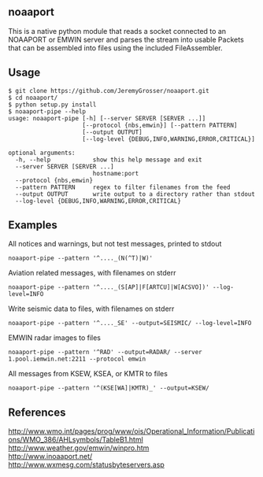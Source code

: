 noaaport
--------
This is a native python module that reads a socket connected to an
NOAAPORT or EMWIN server and parses the stream into usable Packets
that can be assembled into files using the included FileAssembler.

Usage
-----
```
$ git clone https://github.com/JeremyGrosser/noaaport.git
$ cd noaaport/
$ python setup.py install
$ noaaport-pipe --help
usage: noaaport-pipe [-h] [--server SERVER [SERVER ...]]
                     [--protocol {nbs,emwin}] [--pattern PATTERN]
                     [--output OUTPUT]
                     [--log-level {DEBUG,INFO,WARNING,ERROR,CRITICAL}]

optional arguments:
  -h, --help            show this help message and exit
  --server SERVER [SERVER ...]
                        hostname:port
  --protocol {nbs,emwin}
  --pattern PATTERN     regex to filter filenames from the feed
  --output OUTPUT       write output to a directory rather than stdout
  --log-level {DEBUG,INFO,WARNING,ERROR,CRITICAL}
```

Examples
--------
All notices and warnings, but not test messages, printed to stdout
```
noaaport-pipe --pattern '^...._(N(^T)|W)'
```

Aviation related messages, with filenames on stderr
```
noaaport-pipe --pattern '^...._(S[AP]|F[ARTCU]|W[ACSVO])' --log-level=INFO
```

Write seismic data to files, with filenames on stderr
```
noaaport-pipe --pattern '^...._SE' --output=SEISMIC/ --log-level=INFO
```

EMWIN radar images to files
```
noaaport-pipe --pattern '^RAD' --output=RADAR/ --server 1.pool.iemwin.net:2211 --protocol emwin
```

All messages from KSEW, KSEA, or KMTR to files
```
noaaport-pipe --pattern '^(KSE[WA]|KMTR)_' --output=KSEW/
```

References
----------
http://www.wmo.int/pages/prog/www/ois/Operational_Information/Publications/WMO_386/AHLsymbols/TableB1.html  
http://www.weather.gov/emwin/winpro.htm  
http://www.inoaaport.net/  
http://www.wxmesg.com/statusbyteservers.asp  
